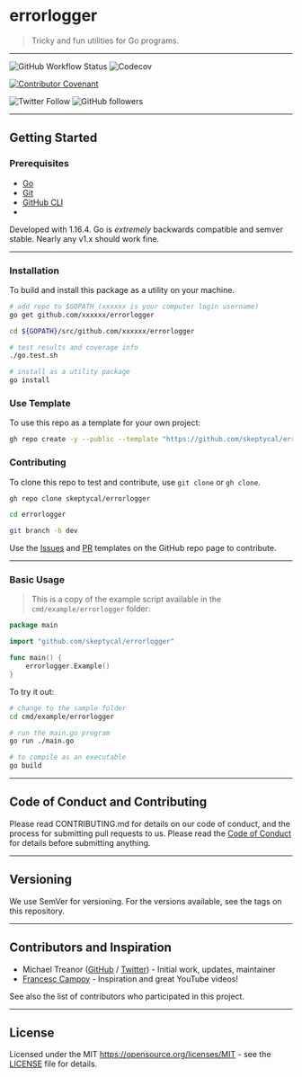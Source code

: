 # errorlogger

> Tricky and fun utilities for Go programs.

---

![GitHub Workflow Status](https://img.shields.io/github/workflow/status/skeptycal/errorlogger/Go) ![Codecov](https://img.shields.io/codecov/c/github/skeptycal/errorlogger)

[![Contributor Covenant](https://img.shields.io/badge/Contributor%20Covenant-v1.4%20adopted-ff69b4.svg)](code-of-conduct.md)

![Twitter Follow](https://img.shields.io/twitter/follow/skeptycal.svg?label=%40skeptycal&style=social) ![GitHub followers](https://img.shields.io/github/followers/skeptycal.svg?style=social)

---

## Getting Started

### Prerequisites

-   [Go](https://golang.org/)
-   [Git](https://git-scm.com/)
-   [GitHub CLI](https://cli.github.com/)
-

Developed with 1.16.4. Go is _extremely_ backwards compatible and semver stable. Nearly any v1.x should work fine.

---

### Installation

To build and install this package as a utility on your machine.

```bash
# add repo to $GOPATH (xxxxxx is your computer login username)
go get github.com/xxxxxx/errorlogger

cd ${GOPATH}/src/github.com/xxxxxx/errorlogger

# test results and coverage info
./go.test.sh

# install as a utility package
go install

```

### Use Template

To use this repo as a template for your own project:

```sh
gh repo create -y --public --template "https://github.com/skeptycal/errorlogger"
```

### Contributing

To clone this repo to test and contribute, use `git clone` or `gh clone`.

```sh
gh repo clone skeptycal/errorlogger

cd errorlogger

git branch -b dev

```

Use the [Issues][issues] and [PR][pr] templates on the GitHub repo page to contribute.

---

### Basic Usage

> This is a copy of the example script available in the `cmd/example/errorlogger` folder:

```go
package main

import "github.com/skeptycal/errorlogger"

func main() {
    errorlogger.Example()
}

```

To try it out:

```sh
# change to the sample folder
cd cmd/example/errorlogger

# run the main.go program
go run ./main.go

# to compile as an executable
go build
```

---

## Code of Conduct and Contributing

Please read CONTRIBUTING.md for details on our code of conduct, and the process for submitting pull requests to us. Please read the [Code of Conduct](CODE_OF_CONDUCT.md) for details before submitting anything.

---

## Versioning

We use SemVer for versioning. For the versions available, see the tags on this repository.

---

## Contributors and Inspiration

-   Michael Treanor ([GitHub][github] / [Twitter][twitter]) - Initial work, updates, maintainer
-   [Francesc Campoy][campoy] - Inspiration and great YouTube videos!

See also the list of contributors who participated in this project.

---

## License

Licensed under the MIT <https://opensource.org/licenses/MIT> - see the [LICENSE](LICENSE) file for details.

[twitter]: (https://www.twitter.com/skeptycal)
[github]: (https://github.com/skeptycal)
[campoy]: (https://github.com/campoy)
[fatih]: (https://github.com/fatih/color)
[issues]: (https://github.com/skeptycal/errorlogger/issues)
[pr]: (https://github.com/skeptycal/errorlogger/pulls)
